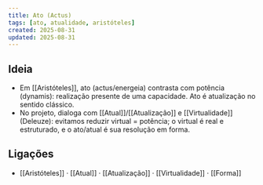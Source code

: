 ```yaml
---
title: Ato (Actus)
tags: [ato, atualidade, aristóteles]
created: 2025-08-31
updated: 2025-08-31
---
```


## Ideia
- Em [[Aristóteles]], ato (actus/energeia) contrasta com potência (dynamis): realização presente de uma capacidade. Ato é atualização no sentido clássico.
- No projeto, dialoga com [[Atual]]/[[Atualização]] e [[Virtualidade]] (Deleuze): evitamos reduzir virtual = potência; o virtual é real e estruturado, e o ato/atual é sua resolução em forma.

## Ligações
- [[Aristóteles]] · [[Atual]] · [[Atualização]] · [[Virtualidade]] · [[Forma]]

